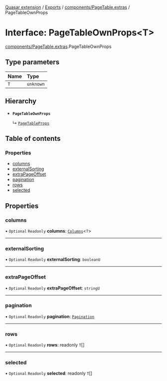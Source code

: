 [Quasar extension](../index.md) / [Exports](../modules.md) / [components/PageTable.extras](../modules/components_PageTable_extras.md) / PageTableOwnProps

# Interface: PageTableOwnProps<T\>

[components/PageTable.extras](../modules/components_PageTable_extras.md).PageTableOwnProps

## Type parameters

| Name | Type |
| :------ | :------ |
| `T` | `unknown` |

## Hierarchy

- **`PageTableOwnProps`**

  ↳ [`PageTableProps`](components_PageTable_extras.PageTableProps.md)

## Table of contents

### Properties

- [columns](components_PageTable_extras.PageTableOwnProps.md#columns)
- [externalSorting](components_PageTable_extras.PageTableOwnProps.md#externalsorting)
- [extraPageOffset](components_PageTable_extras.PageTableOwnProps.md#extrapageoffset)
- [pagination](components_PageTable_extras.PageTableOwnProps.md#pagination)
- [rows](components_PageTable_extras.PageTableOwnProps.md#rows)
- [selected](components_PageTable_extras.PageTableOwnProps.md#selected)

## Properties

### columns

• `Optional` `Readonly` **columns**: [`Columns`](../modules/components_PageTable_extras.md#columns)<`T`\>

___

### externalSorting

• `Optional` `Readonly` **externalSorting**: `booleanU`

___

### extraPageOffset

• `Optional` `Readonly` **extraPageOffset**: `stringU`

___

### pagination

• `Optional` `Readonly` **pagination**: [`Pagination`](components_PageTable_extras.Pagination.md)

___

### rows

• `Optional` `Readonly` **rows**: readonly `T`[]

___

### selected

• `Optional` `Readonly` **selected**: readonly `T`[]
